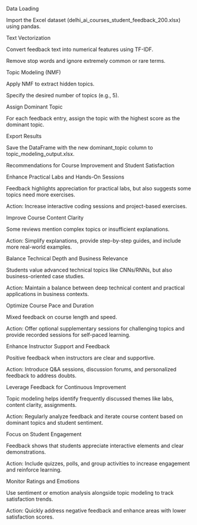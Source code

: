 Data Loading

Import the Excel dataset (delhi_ai_courses_student_feedback_200.xlsx) using pandas.

Text Vectorization

Convert feedback text into numerical features using TF-IDF.

Remove stop words and ignore extremely common or rare terms.

Topic Modeling (NMF)

Apply NMF to extract hidden topics.

Specify the desired number of topics (e.g., 5).

Assign Dominant Topic

For each feedback entry, assign the topic with the highest score as the dominant topic.

Export Results

Save the DataFrame with the new dominant_topic column to topic_modeling_output.xlsx.

Recommendations for Course Improvement and Student Satisfaction

Enhance Practical Labs and Hands-On Sessions

Feedback highlights appreciation for practical labs, but also suggests some topics need more exercises.

Action: Increase interactive coding sessions and project-based exercises.

Improve Course Content Clarity

Some reviews mention complex topics or insufficient explanations.

Action: Simplify explanations, provide step-by-step guides, and include more real-world examples.

Balance Technical Depth and Business Relevance

Students value advanced technical topics like CNNs/RNNs, but also business-oriented case studies.

Action: Maintain a balance between deep technical content and practical applications in business contexts.

Optimize Course Pace and Duration

Mixed feedback on course length and speed.

Action: Offer optional supplementary sessions for challenging topics and provide recorded sessions for self-paced learning.

Enhance Instructor Support and Feedback

Positive feedback when instructors are clear and supportive.

Action: Introduce Q&A sessions, discussion forums, and personalized feedback to address doubts.

Leverage Feedback for Continuous Improvement

Topic modeling helps identify frequently discussed themes like labs, content clarity, assignments.

Action: Regularly analyze feedback and iterate course content based on dominant topics and student sentiment.

Focus on Student Engagement

Feedback shows that students appreciate interactive elements and clear demonstrations.

Action: Include quizzes, polls, and group activities to increase engagement and reinforce learning.

Monitor Ratings and Emotions

Use sentiment or emotion analysis alongside topic modeling to track satisfaction trends.

Action: Quickly address negative feedback and enhance areas with lower satisfaction scores.

